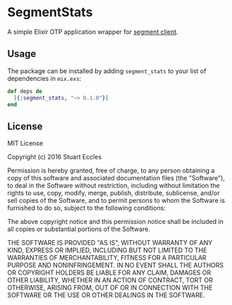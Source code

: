 SegmentStats
========
A simple Elixir OTP application wrapper for [segment client](https://github.com/stueccles/analytics-elixir).

## Usage

The package can be installed
by adding `segment_stats` to your list of dependencies in `mix.exs`:

```elixir
def deps do
  [{:segment_stats, "~> 0.1.0"}]
end
```


## License

MIT License

Copyright (c) 2016 Stuart Eccles

Permission is hereby granted, free of charge, to any person obtaining a copy
of this software and associated documentation files (the "Software"), to deal
in the Software without restriction, including without limitation the rights
to use, copy, modify, merge, publish, distribute, sublicense, and/or sell
copies of the Software, and to permit persons to whom the Software is
furnished to do so, subject to the following conditions:

The above copyright notice and this permission notice shall be included in all
copies or substantial portions of the Software.

THE SOFTWARE IS PROVIDED "AS IS", WITHOUT WARRANTY OF ANY KIND, EXPRESS OR
IMPLIED, INCLUDING BUT NOT LIMITED TO THE WARRANTIES OF MERCHANTABILITY,
FITNESS FOR A PARTICULAR PURPOSE AND NONINFRINGEMENT. IN NO EVENT SHALL THE
AUTHORS OR COPYRIGHT HOLDERS BE LIABLE FOR ANY CLAIM, DAMAGES OR OTHER
LIABILITY, WHETHER IN AN ACTION OF CONTRACT, TORT OR OTHERWISE, ARISING FROM,
OUT OF OR IN CONNECTION WITH THE SOFTWARE OR THE USE OR OTHER DEALINGS IN THE
SOFTWARE.
